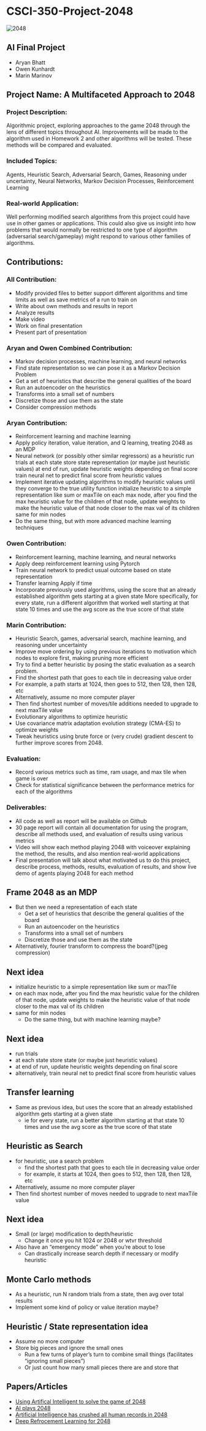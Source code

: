 # CSCI-350-Project-2048
![2048](https://github.com/marinov98/CSCI-350-Project-2048/blob/CMA-ES/img/8192-best.PNG)

## AI Final Project
- Aryan Bhatt
- Owen Kunhardt
- Marin Marinov

## Project Name: A Multifaceted Approach to 2048

### Project Description: 
Algorithmic project, exploring approaches to the game 2048 through the lens of different topics throughout AI. Improvements will be made to the algorithm used in Homework 2 and other algorithms will be tested. These methods will be compared and evaluated.

### Included Topics:  
Agents, Heuristic Search, Adversarial Search, Games, Reasoning under uncertainty, Neural Networks, Markov Decision Processes, Reinforcement Learning

### Real-world Application: 
Well performing modified search algorithms from this project could have use in other games or applications. This could also give us insight into how problems that would normally be restricted to one type of algorithm (adversarial search/gameplay) might respond to various other families of algorithms.

## Contributions:

### All Contribution:
- Modify provided files to better support different algorithms and time limits as well as save metrics of a run to train on 
- Write about own methods and results in report
- Analyze results
- Make video
- Work on final presentation
- Present part of presentation

### Aryan and Owen Combined Contribution:
- Markov decision processes, machine learning, and neural networks
- Find state representation so we can pose it as a Markov Decision Problem
- Get a set of heuristics that describe the general qualities of the board
- Run an autoencoder on the heuristics
- Transforms into a small set of numbers
- Discretize those and use them as the state
- Consider compression methods

### Aryan Contribution:
- Reinforcement learning and machine learning
- Apply policy iteration, value iteration, and Q learning, treating 2048 as an MDP
- Neural network (or possibly other similar regressors) as a heuristic
run trials at each state store state representation (or maybe just heuristic values)
at end of run, update heuristic weights depending on final score
train neural net to predict final score from heuristic values
- Implement iterative updating algorithms to modify heuristic values until they converge to the true utility function
initialize heuristic to a simple representation like sum or maxTile
on each max node, after you find the max heuristic value for the children of that node, update weights to make the heuristic value of that node closer to the max val of its children
same for min nodes
- Do the same thing, but with more advanced machine learning techniques

### Owen Contribution:
- Reinforcement learning, machine learning, and neural networks
- Apply deep reinforcement learning using Pytorch
- Train neural network to predict usual outcome based on state representation
- Transfer learning
Apply if time
- Incorporate previously used algorithms, using the score that an already established algorithm gets starting at a given state 
More specifically, for every state, run a different algorithm that worked well starting at that state 10 times and use the avg score as the true score of that state

### Marin Contribution:
- Heuristic Search, games, adversarial search, machine learning, and reasoning under uncertainty
- Improve move ordering by using previous iterations to motivation which nodes to explore first, making pruning more efficient
- Try to find a better heuristic by posing the static evaluation as a search problem.
- Find the shortest path that goes to each tile in decreasing value order
- For example, a path starts at 1024, then goes to 512, then 128, then 128, etc
- Alternatively, assume no more computer player
- Then find shortest number of moves/tile additions needed to upgrade to next maxTile value
- Evolutionary algorithms to optimize heuristic
- Use covariance matrix adaptation evolution strategy (CMA-ES) to optimize weights 
- Tweak heuristics using brute force or (very crude) gradient descent to further improve scores from 2048.

### Evaluation:
- Record various metrics such as time, ram usage, and max tile when game is over 
- Check for statistical significance between the performance metrics for each of the algorithms

### Deliverables:
- All code as well as report will be available on Github
- 30 page report will contain all documentation for using the program, describe all methods used, and evaluation of results using various metrics
- Video will show each method playing 2048 with voiceover explaining the method, the results, and also mention real-world applications
- Final presentation will talk about what motivated us to do this project, describe process, methods, results, evaluation of results, and show live demo of agents playing 2048 for each method

## Frame 2048 as an MDP
- But then we need a representation of each state
  - Get a set of heuristics that describe the general qualities of the board
  - Run an autoencoder on the heuristics
  - Transforms into a small set of numbers
  - Discretize those and use them as the state
- Alternatively, fourier transform to compress the board?(jpeg compression)
## Next idea
- initialize heuristic to a simple representation like sum or maxTile
- on each max node, after you find the max heuristic value for the children of that node, update weights to make the heuristic value of that node closer to the max val of its children
- same for min nodes
  - Do the same thing, but with machine learning maybe? 
## Next idea
- run trials
- at each state store state (or maybe just heuristic values)
- at end of run, update heuristic weights depending on final score
- alternatively, train neural net to predict final score from heuristic values
## Transfer learning
- Same as previous idea, but uses the score that an already established algorithm gets starting at a given state
  - ie for every state, run a better algorithm starting at that state 10 times and use the avg score as the true score of that state
## Heuristic as Search
- for heuristic, use a search problem
  - find the shortest path that goes to each tile in decreasing value order
  - for example, it starts at 1024, then goes to 512, then 128, then 128, etc
- Alternatively, assume no more computer player
- Then find shortest number of moves needed to upgrade to next maxTile value
## Next idea
- Small (or large) modification to depth/heuristic
  - Change it once you hit 1024 or 2048 or wtvr threshold
- Also have an “emergency mode” when you’re about to lose
  - Can drastically increase search depth if necessary or modify heuristic
## Monte Carlo methods
- As a heuristic, run N random trials from a state, then avg over total results
- Implement some kind of policy or value iteration maybe?
## Heuristic / State representation idea
- Assume no more computer
- Store big pieces and ignore the small ones
  - Run a few turns of player’s turn to combine small things (facilitates “ignoring small pieces”)
  - Or just count how many small pieces there are and store that

## Papers/Articles
- [Using Artifical Intelligent to solve the game of 2048](https://home.cse.ust.hk/~yqsong/teaching/comp3211/projects/2017Fall/G11.pdf)
- [AI plays 2048](http://cs229.stanford.edu/proj2016/report/NieHouAn-AIPlays2048-report.pdf)
- [Artificial Intelligence has crushed all human records in 2048](http://www.randalolson.com/2015/04/27/artificial-intelligence-has-crushed-all-human-records-in-2048-heres-how-the-ai-pulled-it-off/)
- [Deep Refrocement Learning for 2048](https://www.mit.edu/~adedieu/pdf/2048.pdf)
